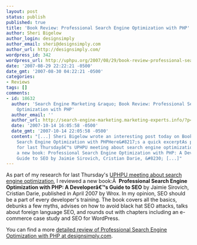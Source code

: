 ```yaml
---
layout: post
status: publish
published: true
title: 'Book Review: Professional Search Engine Optimization with PHP'
author: Sheri Bigelow
author_login: designsimply
author_email: sheri@designsimply.com
author_url: http://designsimply.com/
wordpress_id: 342
wordpress_url: http://uphpu.org/2007/08/29/book-review-professional-search-engine-optimization-with-php/
date: '2007-08-29 22:22:21 -0500'
date_gmt: '2007-08-30 04:22:21 -0500'
categories:
- Reviews
tags: []
comments:
- id: 18632
  author: 'Search Engine Marketing &raquo; Book Review: Professional Search Engine
    Optimization with PHP'
  author_email: ''
  author_url: http://search-engine-marketing.marketing-experts.info/?p=527
  date: '2007-10-14 16:05:58 -0500'
  date_gmt: '2007-10-14 22:05:58 -0500'
  content: "[...] Sheri Bigelow wrote an interesting post today on Book Review: Professional
    Search Engine Optimization with PHPHere&#8217;s a quick excerptAs part of my research
    for last Thursdayâ€™s UPHPU meeting about search engine optimization, I reviewed
    a new book: Professional Search Engine Optimization with PHP: A Developerâ€™s
    Guide to SEO by Jaimie Sirovich, Cristian Darie, &#8230; [...]"
---
```

<p>As part of my research for last Thursday's <a href="http://uphpu.org/2007/08/16/search-engine-optimization-and-php/">UPHPU meeting about search engine optimization</a>, I reviewed a new book:Â  <strong>Professional Search Engine Optimization with PHP: A Developerâ€™s Guide to SEO</strong>  by Jaimie Sirovich, Cristian Darie, published in April 2007 by Wrox. In my opinion, SEO should be a part of every developer's training. The book covers all the basics, debunks a few myths, advises on how to avoid black hat SEO attacks, talks about foreign language SEO, and rounds out with chapters including an e-commerce case study and SEO for WordPress.</p>
<p>You can find a more <a href="http://designsimply.com/2007/08/23/book-review-professional-search-engine-optimization-with-php/">detailed review of Professional Search Engine Optimization with PHP at designsimply.com</a>.</p>
